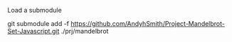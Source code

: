 Load a submodule

git submodule add -f https://github.com/AndyhSmith/Project-Mandelbrot-Set-Javascript.git ./prj/mandelbrot

